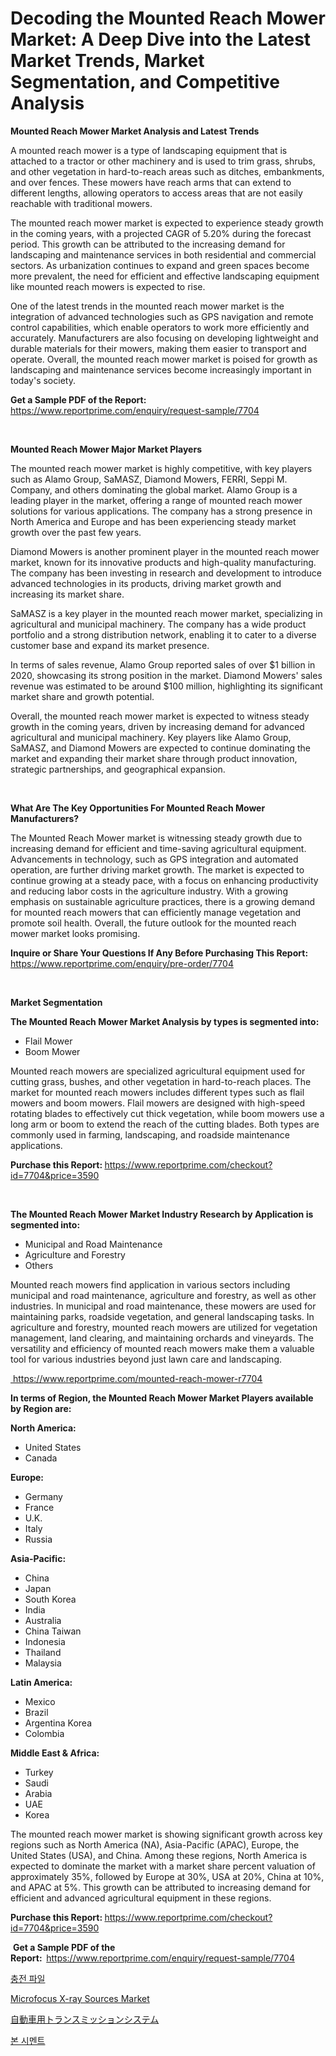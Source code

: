 <p><h1>Decoding the Mounted Reach Mower Market: A Deep Dive into the Latest Market Trends, Market Segmentation, and Competitive Analysis</h1></p><p><strong>Mounted Reach Mower Market Analysis and Latest Trends</strong></p>
<p><p>A mounted reach mower is a type of landscaping equipment that is attached to a tractor or other machinery and is used to trim grass, shrubs, and other vegetation in hard-to-reach areas such as ditches, embankments, and over fences. These mowers have reach arms that can extend to different lengths, allowing operators to access areas that are not easily reachable with traditional mowers.</p><p>The mounted reach mower market is expected to experience steady growth in the coming years, with a projected CAGR of 5.20% during the forecast period. This growth can be attributed to the increasing demand for landscaping and maintenance services in both residential and commercial sectors. As urbanization continues to expand and green spaces become more prevalent, the need for efficient and effective landscaping equipment like mounted reach mowers is expected to rise.</p><p>One of the latest trends in the mounted reach mower market is the integration of advanced technologies such as GPS navigation and remote control capabilities, which enable operators to work more efficiently and accurately. Manufacturers are also focusing on developing lightweight and durable materials for their mowers, making them easier to transport and operate. Overall, the mounted reach mower market is poised for growth as landscaping and maintenance services become increasingly important in today's society.</p></p>
<p><strong>Get a Sample PDF of the Report:&nbsp;</strong> <a href="https://www.reportprime.com/enquiry/request-sample/7704">https://www.reportprime.com/enquiry/request-sample/7704</a></p>
<p>&nbsp;</p>
<p><strong>Mounted Reach Mower Major Market Players</strong></p>
<p><p>The mounted reach mower market is highly competitive, with key players such as Alamo Group, SaMASZ, Diamond Mowers, FERRI, Seppi M. Company, and others dominating the global market. Alamo Group is a leading player in the market, offering a range of mounted reach mower solutions for various applications. The company has a strong presence in North America and Europe and has been experiencing steady market growth over the past few years.</p><p>Diamond Mowers is another prominent player in the mounted reach mower market, known for its innovative products and high-quality manufacturing. The company has been investing in research and development to introduce advanced technologies in its products, driving market growth and increasing its market share.</p><p>SaMASZ is a key player in the mounted reach mower market, specializing in agricultural and municipal machinery. The company has a wide product portfolio and a strong distribution network, enabling it to cater to a diverse customer base and expand its market presence.</p><p>In terms of sales revenue, Alamo Group reported sales of over $1 billion in 2020, showcasing its strong position in the market. Diamond Mowers' sales revenue was estimated to be around $100 million, highlighting its significant market share and growth potential.</p><p>Overall, the mounted reach mower market is expected to witness steady growth in the coming years, driven by increasing demand for advanced agricultural and municipal machinery. Key players like Alamo Group, SaMASZ, and Diamond Mowers are expected to continue dominating the market and expanding their market share through product innovation, strategic partnerships, and geographical expansion.</p></p>
<p>&nbsp;</p>
<p><strong>What Are The Key Opportunities For Mounted Reach Mower Manufacturers?</strong></p>
<p><p>The Mounted Reach Mower market is witnessing steady growth due to increasing demand for efficient and time-saving agricultural equipment. Advancements in technology, such as GPS integration and automated operation, are further driving market growth. The market is expected to continue growing at a steady pace, with a focus on enhancing productivity and reducing labor costs in the agriculture industry. With a growing emphasis on sustainable agriculture practices, there is a growing demand for mounted reach mowers that can efficiently manage vegetation and promote soil health. Overall, the future outlook for the mounted reach mower market looks promising.</p></p>
<p><strong>Inquire or Share Your Questions If Any Before Purchasing This Report:</strong> <a href="https://www.reportprime.com/enquiry/pre-order/7704">https://www.reportprime.com/enquiry/pre-order/7704</a></p>
<p>&nbsp;</p>
<p><strong>Market Segmentation</strong></p>
<p><strong>The Mounted Reach Mower Market Analysis by types is segmented into:</strong></p>
<p><ul><li>Flail Mower</li><li>Boom Mower</li></ul></p>
<p><p>Mounted reach mowers are specialized agricultural equipment used for cutting grass, bushes, and other vegetation in hard-to-reach places. The market for mounted reach mowers includes different types such as flail mowers and boom mowers. Flail mowers are designed with high-speed rotating blades to effectively cut thick vegetation, while boom mowers use a long arm or boom to extend the reach of the cutting blades. Both types are commonly used in farming, landscaping, and roadside maintenance applications.</p></p>
<p><strong>Purchase this Report:&nbsp;</strong><a href="https://www.reportprime.com/checkout?id=7704&price=3590">https://www.reportprime.com/checkout?id=7704&price=3590</a></p>
<p>&nbsp;</p>
<p><strong>The Mounted Reach Mower Market Industry Research by Application is segmented into:</strong></p>
<p><ul><li>Municipal and Road Maintenance</li><li>Agriculture and Forestry</li><li>Others</li></ul></p>
<p><p>Mounted reach mowers find application in various sectors including municipal and road maintenance, agriculture and forestry, as well as other industries. In municipal and road maintenance, these mowers are used for maintaining parks, roadside vegetation, and general landscaping tasks. In agriculture and forestry, mounted reach mowers are utilized for vegetation management, land clearing, and maintaining orchards and vineyards. The versatility and efficiency of mounted reach mowers make them a valuable tool for various industries beyond just lawn care and landscaping.</p></p>
<p><a href="https://www.reportprime.com/mounted-reach-mower-r7704">&nbsp;https://www.reportprime.com/mounted-reach-mower-r7704</a></p>
<p><strong>In terms of Region, the Mounted Reach Mower Market Players available by Region are:</strong></p>
<p>
    <p> <strong> North America: </strong>
        <ul>
            <li>United States</li>
            <li>Canada</li>
        </ul>
        </p> 
    <p> <strong> Europe: </strong>
        <ul>
            <li>Germany</li>
            <li>France</li>
            <li>U.K.</li>
            <li>Italy</li>
            <li>Russia</li>
        </ul>
        </p> 
    <p> <strong> Asia-Pacific: </strong>
        <ul>
            <li>China</li>
            <li>Japan</li>
            <li>South Korea</li>
            <li>India</li>
            <li>Australia</li>
            <li>China Taiwan</li>
            <li>Indonesia</li>
            <li>Thailand</li>
            <li>Malaysia</li>
        </ul>
        </p> 
    <p> <strong> Latin America: </strong>
        <ul>
            <li>Mexico</li>
            <li>Brazil</li>
            <li>Argentina Korea</li>
            <li>Colombia</li>
        </ul>
        </p> 
    <p> <strong> Middle East & Africa: </strong>
        <ul>
            <li>Turkey</li>
            <li>Saudi</li>
            <li>Arabia</li>
            <li>UAE</li>
            <li>Korea</li>
        </ul>
    </p>
    </p>
<p><p>The mounted reach mower market is showing significant growth across key regions such as North America (NA), Asia-Pacific (APAC), Europe, the United States (USA), and China. Among these regions, North America is expected to dominate the market with a market share percent valuation of approximately 35%, followed by Europe at 30%, USA at 20%, China at 10%, and APAC at 5%. This growth can be attributed to increasing demand for efficient and advanced agricultural equipment in these regions.</p></p>
<p><strong>Purchase this Report: </strong><a href="https://www.reportprime.com/checkout?id=7704&price=3590">https://www.reportprime.com/checkout?id=7704&price=3590</a></p>
<p>&nbsp;<strong>Get a Sample PDF of the Report:&nbsp;&nbsp;</strong><a href="https://www.reportprime.com/enquiry/request-sample/7704">https://www.reportprime.com/enquiry/request-sample/7704</a></p>
<p><strong></strong></p>
<p><p><a href="https://github.com/Elenrrera7685/Market-Research-Report-List-1/blob/main/247842026869.md">충전 파일</a></p><p><a href="https://github.com/Whitneyboyettebo9kiw7yr13/Market-Research-Report-List-2/blob/main/microfocus-x-ray-sources-market.md">Microfocus X-ray Sources Market</a></p><p><a href="https://github.com/ReyesKohler20231/Market-Research-Report-List-1/blob/main/358835927111.md">自動車用トランスミッションシステム</a></p><p><a href="https://github.com/sammyUltyylrich9067856/Market-Research-Report-List-1/blob/main/854419226871.md">본 시멘트</a></p></p>